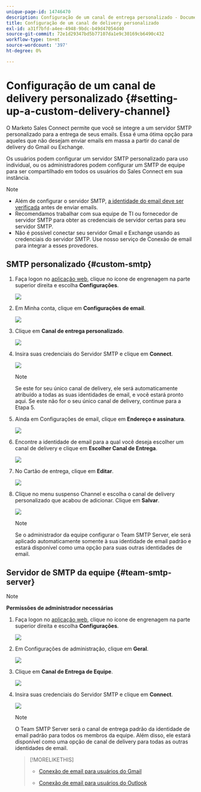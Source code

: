 ```yaml
---
unique-page-id: 14746470
description: Configuração de um canal de entrega personalizado - Documentos do Marketo - Documentação do produto
title: Configuração de um canal de delivery personalizado
exl-id: a31f7bfd-a4ee-4948-9bdc-b49d47054d40
source-git-commit: 72e1d29347bd5b77107da1e9c30169cb6490c432
workflow-type: tm+mt
source-wordcount: '397'
ht-degree: 0%

---
```


# Configuração de um canal de delivery personalizado {#setting-up-a-custom-delivery-channel}

O Marketo Sales Connect permite que você se integre a um servidor SMTP personalizado para a entrega de seus emails. Essa é uma ótima opção para aqueles que não desejam enviar emails em massa a partir do canal de delivery do Gmail ou Exchange.

Os usuários podem configurar um servidor SMTP personalizado para uso individual, ou os administradores podem configurar um SMTP de equipe para ser compartilhado em todos os usuários do Sales Connect em sua instância.

>[!NOTE]
>
>* Além de configurar o servidor SMTP, [a identidade do email deve ser verificada](/help/marketo/product-docs/marketo-sales-connect/getting-started/email-settings/verify-your-email.md) antes de enviar emails.
>* Recomendamos trabalhar com sua equipe de TI ou fornecedor de servidor SMTP para obter as credenciais de servidor certas para seu servidor SMTP.
>* Não é possível conectar seu servidor Gmail e Exchange usando as credenciais do servidor SMTP. Use nosso serviço de Conexão de email para integrar a esses provedores.


## SMTP personalizado {#custom-smtp}

1. Faça logon no [aplicação web](https://toutapp.com/login), clique no ícone de engrenagem na parte superior direita e escolha **Configurações**.

   ![](assets/setting-up-a-custom-delivery-channel-1.png)

1. Em Minha conta, clique em **Configurações de email**.

   ![](assets/setting-up-a-custom-delivery-channel-2.png)

1. Clique em **Canal de entrega personalizado**.

   ![](assets/setting-up-a-custom-delivery-channel-3.png)

1. Insira suas credenciais do Servidor SMTP e clique em **Connect**.

   ![](assets/setting-up-a-custom-delivery-channel-4.png)

   >[!NOTE]
   >
   >Se este for seu único canal de delivery, ele será automaticamente atribuído a todas as suas identidades de email, e você estará pronto aqui. Se este não for o seu único canal de delivery, continue para a Etapa 5.

1. Ainda em Configurações de email, clique em **Endereço e assinatura**.

   ![](assets/setting-up-a-custom-delivery-channel-5.png)

1. Encontre a identidade de email para a qual você deseja escolher um canal de delivery e clique em **Escolher Canal de Entrega**.

   ![](assets/setting-up-a-custom-delivery-channel-6.png)

1. No Cartão de entrega, clique em **Editar**.

   ![](assets/setting-up-a-custom-delivery-channel-7.png)

1. Clique no menu suspenso Channel e escolha o canal de delivery personalizado que acabou de adicionar. Clique em **Salvar**.

   ![](assets/setting-up-a-custom-delivery-channel-8.png)

   >[!NOTE]
   >
   >Se o administrador da equipe configurar o Team SMTP Server, ele será aplicado automaticamente somente à sua identidade de email padrão e estará disponível como uma opção para suas outras identidades de email.

## Servidor de SMTP da equipe {#team-smtp-server}

>[!NOTE]
>
>**Permissões de administrador necessárias**

1. Faça logon no [aplicação web](https://toutapp.com/login), clique no ícone de engrenagem na parte superior direita e escolha **Configurações**.

   ![](assets/setting-up-a-custom-delivery-channel-9.png)

1. Em Configurações de administração, clique em **Geral**.

   ![](assets/setting-up-a-custom-delivery-channel-10.png)

1. Clique em **Canal de Entrega de Equipe**.

   ![](assets/setting-up-a-custom-delivery-channel-11.png)

1. Insira suas credenciais do Servidor SMTP e clique em **Connect**.

   ![](assets/setting-up-a-custom-delivery-channel-12.png)

   >[!NOTE]
   >
   >O Team SMTP Server será o canal de entrega padrão da identidade de email padrão para todos os membros da equipe. Além disso, ele estará disponível como uma opção de canal de delivery para todas as outras identidades de email.

   >[!MORELIKETHIS]
   >
   >* [Conexão de email para usuários do Gmail](/help/marketo/product-docs/marketo-sales-connect/email-plugins/gmail/email-connection-for-gmail-users.md)
   >
   >* [Conexão de email para usuários do Outlook](/help/marketo/product-docs/marketo-sales-connect/email-plugins/msc-for-outlook/email-connection-for-outlook-users.md)

